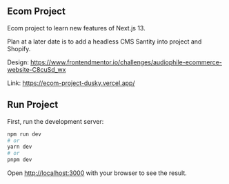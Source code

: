 ## Ecom Project

Ecom project to learn new features of Next.js 13.

Plan at a later date is to add a headless CMS Santity into project and Shopify.

Design: https://www.frontendmentor.io/challenges/audiophile-ecommerce-website-C8cuSd_wx

Link: https://ecom-project-dusky.vercel.app/

## Run Project
First, run the development server:

```bash
npm run dev
# or
yarn dev
# or
pnpm dev
```

Open [http://localhost:3000](http://localhost:3000) with your browser to see the result.
